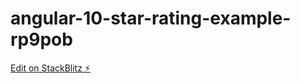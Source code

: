 # angular-10-star-rating-example-rp9pob

[Edit on StackBlitz ⚡️](https://stackblitz.com/edit/angular-10-star-rating-example-rp9pob)